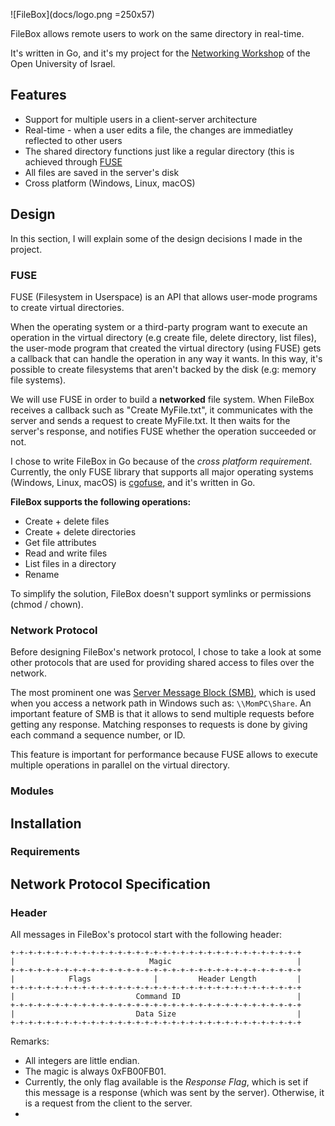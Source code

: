 ![FileBox](docs/logo.png =250x57)

FileBox allows remote users to work on the same directory in real-time. 

It's written in Go, and it's my project for the [Networking Workshop](https://www.openu.ac.il/courses/20588.htm) of the Open University of Israel.

## Features

* Support for multiple users in a client-server architecture
* Real-time - when a user edits a file, the changes are immediatley reflected to other users 
* The shared directory functions just like a regular directory (this is achieved through [FUSE](https://en.wikipedia.org/wiki/Filesystem_in_Userspace)
* All files are saved in the server's disk
* Cross platform (Windows, Linux, macOS)

## Design

In this section, I will explain some of the design decisions I made in the project.

### FUSE

FUSE (Filesystem in Userspace) is an API that allows user-mode programs to create virtual directories. 

When the operating system or a third-party program want to execute an operation in the virtual directory (e.g create file, delete directory, list files), the user-mode program that created the virtual directory (using FUSE) gets a callback that can handle the operation in any way it wants. In this way, it's possible to create filesystems that aren't backed by the disk (e.g: memory file systems). 

We will use FUSE in order to build a **networked** file system. When FileBox receives a callback such as "Create MyFile.txt", it communicates with the server and sends a request to create MyFile.txt. It then waits for the server's response, and notifies FUSE whether the operation succeeded or not.

I chose to write FileBox in Go because of the *cross platform requirement*. Currently, the only FUSE library that supports all major operating systems (Windows, Linux, macOS) is [cgofuse](https://github.com/billziss-gh/cgofuse), and it's written in Go. 

**FileBox supports the following operations:**

* Create + delete files
* Create + delete directories
* Get file attributes
* Read and write files 
* List files in a directory
* Rename

To simplify the solution, FileBox doesn't support symlinks or permissions (chmod / chown). 

### Network Protocol

Before designing FileBox's network protocol, I chose to take a look at some other protocols that are used for providing shared access to files over the network. 

The most prominent one was [Server Message Block (SMB)](https://wiki.wireshark.org/SMB2), which is used when you access a network path in Windows such as: `\\MomPC\Share`. An important feature of SMB is that it allows to send multiple requests before getting any response. Matching responses to requests is done by giving each command a sequence number, or ID.

This feature is important for performance because FUSE allows to execute multiple operations in parallel on the virtual directory.  

### Modules

## Installation

### Requirements

## Network Protocol Specification

### Header

All messages in FileBox's protocol start with the following header:

    +-+-+-+-+-+-+-+-+-+-+-+-+-+-+-+-+-+-+-+-+-+-+-+-+-+-+-+-+-+-+-+-+
    |                              Magic                            |
    +-+-+-+-+-+-+-+-+-+-+-+-+-+-+-+-+-+-+-+-+-+-+-+-+-+-+-+-+-+-+-+-+
    |            Flags              |         Header Length         |
    +-+-+-+-+-+-+-+-+-+-+-+-+-+-+-+-+-+-+-+-+-+-+-+-+-+-+-+-+-+-+-+-+
    |                           Command ID                          |
    +-+-+-+-+-+-+-+-+-+-+-+-+-+-+-+-+-+-+-+-+-+-+-+-+-+-+-+-+-+-+-+-+
    |                           Data Size                           |
    +-+-+-+-+-+-+-+-+-+-+-+-+-+-+-+-+-+-+-+-+-+-+-+-+-+-+-+-+-+-+-+-+


Remarks:
 * All integers are little endian.
 * The magic is always 0xFB00FB01. 
 * Currently, the only flag available is the *Response Flag*, which is set if this message is a response (which was sent by the server). Otherwise, it is a request from the client to the server.
 * 

